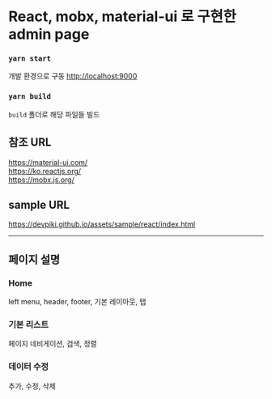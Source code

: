 # React, mobx, material-ui 로 구현한 admin page

### `yarn start`
개발 환경으로 구동
[http://localhost:9000](http://localhost:9000)

### `yarn build`
`build` 폴더로 해당 파일들 빌드

## 참조 URL
https://material-ui.com/ \
https://ko.reactjs.org/ \
https://mobx.js.org/

## sample URL
https://devpiki.github.io/assets/sample/react/index.html

---
## 페이지 설명
### Home
left menu, header, footer, 기본 레이아웃, 탭

### 기본 리스트
페이지 네비게이션, 검색, 정렬

### 데이터 수정
추가, 수정, 삭제



